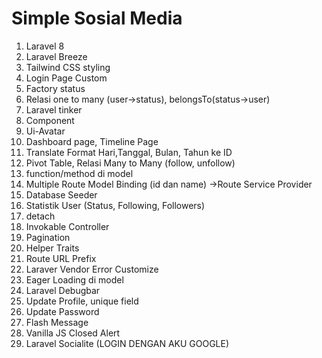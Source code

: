 # Simple Sosial Media
1. Laravel 8
2. Laravel Breeze
3. Tailwind CSS styling
4. Login Page Custom
5. Factory status
6. Relasi one to many (user->status), belongsTo(status->user)
7. Laravel tinker
8. Component
9. Ui-Avatar
10. Dashboard page, Timeline Page
11. Translate Format Hari,Tanggal, Bulan, Tahun ke ID
12. Pivot Table, Relasi Many to Many (follow, unfollow)
13. function/method di model 
14. Multiple Route Model Binding (id dan name) ->Route Service Provider
15. Database Seeder
16. Statistik User (Status, Following, Followers)
17. detach
18. Invokable Controller
19. Pagination
20. Helper Traits
21. Route URL Prefix
22. Laraver Vendor Error Customize
23. Eager Loading di model
24. Laravel Debugbar
25. Update Profile, unique field
26. Update Password
27. Flash Message
28. Vanilla JS Closed Alert 
29. Laravel Socialite (LOGIN DENGAN AKU GOOGLE)